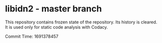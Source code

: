# libidn2 - master branch

This repository contains frozen state of the repository.
Its history is cleared. It is used only for static code
analysis with Codacy.

Commit Time: 1691378457